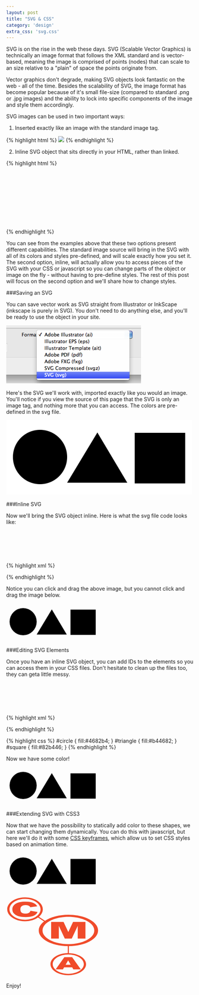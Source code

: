 ```yaml
---
layout: post
title: "SVG & CSS"
category: 'design'
extra_css: 'svg.css'
---
```


SVG is on the rise in the web these days. SVG (Scalable Vector Graphics) is technically an image format that follows the XML standard and is vector-based, meaning the image is comprised of points (nodes) that can scale to an size relative to a "plain" of space the points originate from.

Vector graphics don't degrade, making SVG objects look fantastic on the web - all of the time. Besides the scalability of SVG, the image format has become popular because of it's small file-size (compared to standard .png or .jpg images) and the ability to lock into specific components of the image and style them accordingly.

SVG images can be used in two important ways:

1) Inserted exactly like an image with the standard image tag.

{% highlight html %}
<img src="images/your-image.svg">
{% endhighlight %}

2) Inline SVG object that sits directly in your HTML, rather than linked.

{% highlight html %}
<div class="container">
    <svg id="svg-id"> <!-- svg content --> </svg>
</div>
{% endhighlight %}

You can see from the examples above that these two options present different capabilities. The standard image source will bring in the SVG with all of its colors and styles pre-defined, and will scale exactly how you set it. The second option, inline, will actually allow you to access pieces of the SVG with your CSS or javascript so you can change parts of the object or image on the fly - without having to pre-define styles. The rest of this post will focus on the second option and we'll share how to change styles.

###Saving an SVG

You can save vector work as SVG straight from Illustrator or InkScape (inkscape is purely in SVG). You don't need to do anything else, and you'll be ready to use the object in your site.

![Saving an SVG](/images/posts/saving-svg.png)

Here's the SVG we'll work with, imported exactly like you would an image. You'll notice if you view the source of this page that the SVG is only an image tag, and nothing more that you can access. The colors are pre-defined in the svg file.

![Shapes SVG](/images/posts/shapes.svg)

###Inline SVG

Now we'll bring the SVG object inline. Here is what the svg file code looks like:

{% highlight xml %}
<svg width="250" height="100" xmlns="http://www.w3.org/2000/svg">
 <!-- Created with SVG-edit - http://svg-edit.googlecode.com/ -->
 <g>
  <title>Layer 1</title>
  <ellipse fill="#000000" stroke="#000000" stroke-width="0" cx="45.5" cy="49.5" id="svg_1" rx="36.5" ry="36.5"/>
  <rect fill="#000000" stroke="#000000" stroke-linejoin="null" stroke-linecap="null" x="173" y="17" width="68" height="68" id="svg_2" stroke-width="0"/>
  <path fill="#000000" stroke="#000000" stroke-linejoin="null" stroke-linecap="null" d="m163,84l-40.25748,-67.41916l-40.74252,67.41916l81,0z" id="svg_3" stroke-width="0"/>
 </g>
</svg>
{% endhighlight %}

Notice you can click and drag the above image, but you cannot click and drag the image below.

<svg width="250" height="100" xmlns="http://www.w3.org/2000/svg">
 <!-- Created with SVG-edit - http://svg-edit.googlecode.com/ -->
 <g>
  <title>SVG Shapes</title>
  <ellipse fill="#000000" stroke="#000000" stroke-width="0" cx="45.5" cy="49.5" id="svg_1" rx="36.5" ry="36.5"/>
  <rect fill="#000000" stroke="#000000" stroke-linejoin="null" stroke-linecap="null" x="173" y="17" width="68" height="68" id="svg_2" stroke-width="0"/>
  <path fill="#000000" stroke="#000000" stroke-linejoin="null" stroke-linecap="null" d="m163,84l-40.25748,-67.41916l-40.74252,67.41916l81,0z" id="svg_3" stroke-width="0"/>
 </g>
</svg>

###Editing SVG Elements

Once you have an inline SVG object, you can add IDs to the elements so you can access them in your CSS files. Don't hesitate to clean up the files too, they can geta little messy.

{% highlight xml %}
<svg width="250" height="100" xmlns="http://www.w3.org/2000/svg">
 <!-- Created with SVG-edit - http://svg-edit.googlecode.com/ -->
 <g>
  <title>Shapes with IDs</title>
  <ellipse id="circle" cx="45.5" cy="49.5"rx="36.5" ry="36.5"/>
  <rect id="square" x="173" y="17" width="68" height="68"/>
  <path id="triangle" d="m163,84l-40.25748,-67.41916l-40.74252,67.41916l81,0z"/>
 </g>
</svg>
{% endhighlight %}

{% highlight css %}
#circle { fill:#4682b4; }
#triangle { fill:#b44682; }
#square { fill:#82b446; }
{% endhighlight %}

Now we have some color!

<svg width="250" height="100" xmlns="http://www.w3.org/2000/svg">
 <!-- Created with SVG-edit - http://svg-edit.googlecode.com/ -->
 <g>
  <title>SVG Shapes with color</title>
  <ellipse id="circle" cx="45.5" cy="49.5" rx="36.5" ry="36.5"/>
  <rect id="square" x="173" y="17" width="68" height="68"/>
  <path id="triangle" d="m163,84l-40.25748,-67.41916l-40.74252,67.41916l81,0z"/>
 </g>
</svg>

###Extending SVG with CSS3

Now that we have the possibility to statically add color to these shapes, we can start changing them dynamically. You can do this with javascript, but here we'll do it with some [CSS keyframes](http://cmaseattle.github.io/2014/03/11/css3-animation.html), which allow us to set CSS styles based on animation time.

<svg width="250" height="100" xmlns="http://www.w3.org/2000/svg">
 <!-- Created with SVG-edit - http://svg-edit.googlecode.com/ -->
 <g>
  <title>SVG Shapes with color</title>
  <ellipse id="circle1" cx="45.5" cy="49.5" rx="36.5" ry="36.5"/>
  <rect id="square1" x="173" y="17" width="68" height="68"/>
  <path id="triangle1" d="m163,84l-40.25748,-67.41916l-40.74252,67.41916l81,0z"/>
 </g>
</svg>

<br>

<svg version="1.1" id="Layer_1" xmlns="http://www.w3.org/2000/svg" xmlns:xlink="http://www.w3.org/1999/xlink" x="0px" y="0px"
     width="250px" height="214.576px" viewBox="0 0 250 214.576" enable-background="new 0 0 250 214.576" xml:space="preserve">
<g>
    <path fill="#F04B2A" d="M247.369,92.194c0-23.246-35.781-42.093-79.922-42.093c-25.58,0-48.335,6.337-62.964,16.184l-16.44-10.902
        c6.561-5.496,10.494-12.46,10.494-20.045c0-17.741-21.469-32.124-47.952-32.124S2.631,17.598,2.631,35.339
        c0,17.742,21.47,32.124,47.953,32.124c13.817,0,26.261-3.92,35.012-10.185l16.329,10.826c-9.065,6.827-14.4,15.128-14.4,24.09
        c0,22.953,34.889,41.6,78.258,42.068v18.871c-25.878,0.43-46.644,13.528-46.644,29.638c0,16.383,21.468,29.66,47.953,29.66
        c26.482,0,47.953-13.277,47.953-29.66c0-16.045-20.602-29.104-46.332-29.633v-18.87
        C212.268,133.911,247.369,115.217,247.369,92.194z M8.721,35.339c0-15.488,18.743-28.044,41.863-28.044
        c23.119,0,41.862,12.556,41.862,28.044c0,15.489-18.743,28.045-41.862,28.045C27.464,63.384,8.721,50.828,8.721,35.339z
         M97.675,92.194c0-20.294,31.239-36.746,69.772-36.746s69.771,16.452,69.771,36.746c0,20.295-31.238,36.747-69.771,36.747
        S97.675,112.49,97.675,92.194z M208.953,182.771c0,14.301-18.742,25.895-41.861,25.895s-41.864-11.594-41.864-25.895
        c0-14.299,18.745-25.893,41.864-25.893S208.953,168.472,208.953,182.771z"/>
    <g>
        <path class="cma-letter" fill="#F04B2A" d="M120.915,69.195h33.417l12.859,27.272l12.807-27.272h33.359v44.845h-20.781V79.815l-16.07,34.225h-18.797
            l-16.016-34.225v34.225h-20.779V69.195z"/>
    </g>
    <g>
        <path class="cma-letter" fill="#F04B2A" d="M177.623,191.384h-21.859l-3.014,5.418h-19.668l23.371-32.9h21.037l23.391,32.9H180.74L177.623,191.384z
             M173.592,184.283l-6.834-11.844l-6.809,11.844H173.592z"/>
    </g>
    <g>
        <path class="cma-letter" fill="#F04B2A" d="M65.415,39.179l18.914,3.253c-1.27,3.022-3.269,5.548-5.996,7.574c-2.728,2.028-6.113,3.557-10.157,4.587
            c-4.044,1.032-9.19,1.548-15.438,1.548c-7.582,0-13.774-0.63-18.58-1.891c-4.805-1.262-8.952-3.479-12.439-6.656
            c-3.489-3.175-5.234-7.24-5.234-12.194c0-6.605,3.071-11.681,9.212-15.229c6.142-3.548,14.83-5.323,26.066-5.323
            c8.792,0,15.7,1.018,20.732,3.05c5.031,2.034,8.768,5.153,11.212,9.363l-19.004,2.417c-0.668-1.212-1.369-2.099-2.1-2.661
            c-1.21-0.94-2.69-1.665-4.44-2.173c-1.752-0.506-3.707-0.761-5.872-0.761c-4.901,0-8.658,1.128-11.269,3.377
            c-1.973,1.672-2.959,4.296-2.959,7.87c0,4.432,1.173,7.469,3.521,9.111c2.347,1.643,5.644,2.464,9.892,2.464
            c4.124,0,7.24-0.659,9.35-1.979C62.933,43.608,64.461,41.692,65.415,39.179z"/>
    </g>
</g>
</svg>

Enjoy!
